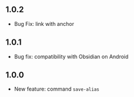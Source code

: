 ## 1.0.2

- Bug Fix: link with anchor

## 1.0.1

- Bug fix: compatibility with Obsidian on Android

## 1.0.0

- New feature: command `save-alias`
